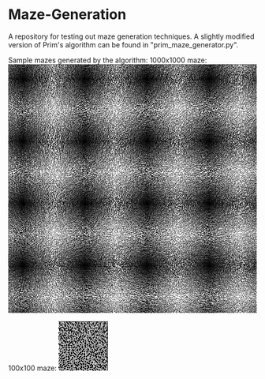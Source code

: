 # Maze-Generation

A repository for testing out maze generation techniques.
A slightly modified version of Prim's algorithm can be found in "prim_maze_generator.py". 

Sample mazes generated by the algorithm:
1000x1000 maze:
![1000x1000 maze](https://github.com/doleksiyenko/Maze-Generation/blob/master/maze_1000.gif)

100x100 maze:
![100x100 maze](https://github.com/doleksiyenko/Maze-Generation/blob/master/maze_100.gif)
